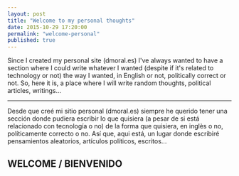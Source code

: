 ```yaml
---
layout: post
title: "Welcome to my personal thoughts"
date: 2015-10-29 17:20:00
permalink: "welcome-personal"
published: true
---
```


<p>Since I created my personal site (dmoral.es) I've always wanted to have a section where I could write whatever I wanted (despite if it's related to technology or not) the way I wanted, in English or not, politically correct or not. So, here it is, a place where I will write random thoughts, political articles, writings...</p>
<hr>
<p>Desde que creé mi sitio personal (dmoral.es) siempre he querido tener una sección donde pudiera escribir lo que quisiera (a pesar de si está relacionado con tecnología o no) de la forma que quisiera, en inglès o no, políticamente correcto o no. Así que, aqui está, un lugar donde escribiré pensamientos aleatorios, artículos políticos, escritos...</p>
<div class="center">
	<h2><i class="fa fa-child"></i> WELCOME / BIENVENIDO <i class="fa fa-child"></i></h2>
</div>



